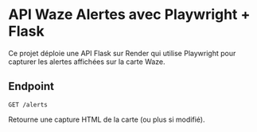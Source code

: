 # API Waze Alertes avec Playwright + Flask

Ce projet déploie une API Flask sur Render qui utilise Playwright pour capturer les alertes affichées sur la carte Waze.

## Endpoint

```
GET /alerts
```

Retourne une capture HTML de la carte (ou plus si modifié).